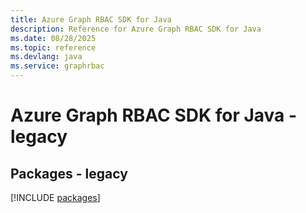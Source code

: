 ```yaml
---
title: Azure Graph RBAC SDK for Java
description: Reference for Azure Graph RBAC SDK for Java
ms.date: 08/28/2025
ms.topic: reference
ms.devlang: java
ms.service: graphrbac
---
```

# Azure Graph RBAC SDK for Java - legacy
## Packages - legacy
[!INCLUDE [packages](graph-rbac-index.md)]